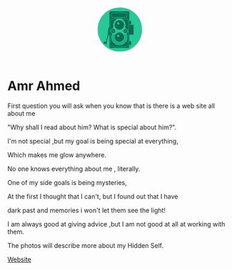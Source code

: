 <div align="center">
  <img src="public/images/logo.png" width="100">
<div>
<br>

<div align="left">

# Amr Ahmed
First question you will ask when you know that is there is a web site all about me

"Why shall I read about him? What is special about him?".

I'm not special ,but my goal is being special at everything,

Which makes me glow anywhere.

No one knows everything about me , literally.

One of my side goals is being mysteries,

At the first I thought that I can't, but I found out that I have

dark past and memories i won't let them see the light!

I am always good at giving advice ,but I am not good at all at working with them.

The photos will describe more about my Hidden Self.

[Website](https://kareem-m.github.io/amr-esatblishment/)
</div>